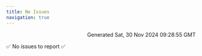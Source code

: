 ```yaml
---
title: No Issues
navigation: true
---
```


<p style="text-align:right;color:#cccs">
Generated Sat, 30 Nov 2024 09:28:55 GMT
</p>
<p>✅ No issues to report ✅</p>



